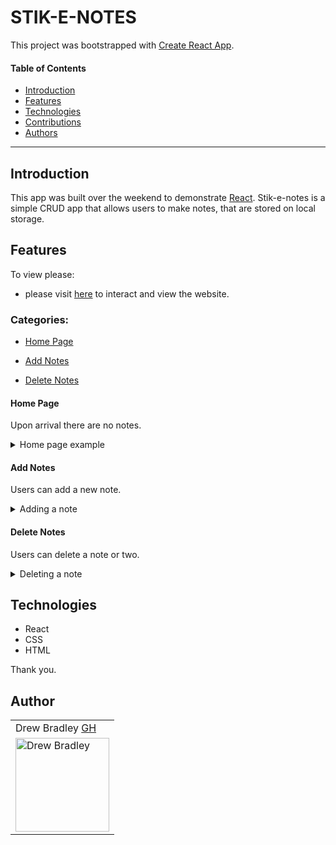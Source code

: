 # STIK-E-NOTES

This project was bootstrapped with [Create React App](https://github.com/facebook/create-react-app).

#### Table of Contents
- [Introduction](#Introduction)
- [Features](#Features)
- [Technologies](#Techologies)
- [Contributions](#Contributions)
- [Authors](#Authors)
---
## Introduction

This app was built over the weekend to demonstrate [React](https://reactjs.org/). Stik-e-notes is a simple CRUD app that allows users to make notes, that are stored on local storage.

## Features

To view please:
- please visit [here](https://drewbradley.github.io/stik-e-notes/) to interact and view the website.

### Categories:
- [Home Page](#Home-Page)

- [Add Notes](#Add-notes)

- [Delete Notes](#Delete-notes)


#### Home Page
Upon arrival there are no notes.

<details>
<summary>Home page example</summary>
<br>
 <img width="450" alt="No notes" src="https://user-images.githubusercontent.com/64617435/115609080-50457e80-a2a4-11eb-98e2-7521906b0064.png">
</details>

#### Add Notes
Users can add a new note.

<details>
<summary>Adding a note</summary>
<br>
<img width="450" alt="Adding a note" src="https://media.giphy.com/media/P1rhPs1Dp1olzlBXTG/giphy.gif">
</details>

#### Delete Notes
Users can delete a note or two.

<details>
<summary>Deleting a note</summary>
<br>
<img width="450" alt="Deleting a note" src="https://media.giphy.com/media/TiJxQRnlo54u35i6gW/giphy.gif">
</details>


## Technologies
- React
- CSS
- HTML


Thank you.

## Author
<table>
    <tr>
        <td> Drew Bradley <a href="https://github.com/DrewBradley">GH</td>
    </tr>
 <td><img src="https://avatars.githubusercontent.com/u/64617435?v=4" alt="Drew Bradley"
 width="150" height="auto" /></td>
</table>
